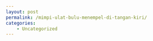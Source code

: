 ```yaml
---
layout: post
permalink: /mimpi-ulat-bulu-menempel-di-tangan-kiri/
categories:
    - Uncategorized
---
```


